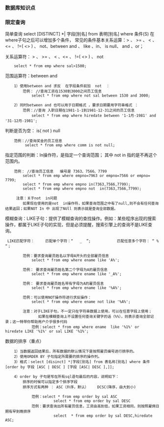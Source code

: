 ### 数据库知识点


### 限定查询

简单查询 select [DISTINCT] *| 字段[别名] from 表明[别名] where 条件(S)
在where子句之后可以增加多个条件，
常见的条件基本关系运算：> 、 >= 、 < 、<= 、 !=( <> ) 、 not、between and 、 like 、in、 is null、 and 、or；

关系运算符： > 、 >= 、 < 、<= 、 !=( <> ) 、 not

        select * from emp where sal>1500;
范围运算符：between and

        1）使用between and 求反  在字段条件前加  not  ：
            范例： //查询工资在1530到3000之间员工信息
                select * from emp where not sal between 1530 and 3000; 

        2）同时between and 也可以用于日期格式 ，要求日期要用字符串格式 ： 
            范例：//查询 入职日期在1981-1-1到1981-12-31之间的员工信息
                select * from emp where hiredate between '1-1月-1981' and '31-12月-1981';
判断是否为空： is( not ) null

        范例：//查询奖金的员工信息
             select * from emp where comm is not null;
指定范围的判断：In操作符，是指定一个查询范围； 其中 not in 指的是不再这个范围内。

        范例： //查询员工信息   编号是 7363、7566、7799
            select * from emp where empno=7963 or empno=7566 or empno= 7799;
            select * from emp where empno in(7363,7566,7799);
            select * from emp where empno not  in(7363,7566,7799);

         注意：关于not  in问题
            如果现在使用的是not  in操作符，如果查询范围之中有了null,则不会有任何查询结果返回；如果NOT In 中 出现了NUll 则表示就是查询全部数据。
模糊查询：LIKE子句：提供了模糊查询的查找操作。例如：某些程序出现的搜索操作，都属于LIKE子句的实现，但是必须提醒，搜索引擎上的查询不是LIKE查询。

     LIKE匹配字符：     匹配单个字符：“   _  ”;            匹配任意多个字符： “ % ”；

            范例：要求查询雇员姓名以字母A开头的全部雇员信息
                select * from emp where ename like 'A%';

            范例： 要求查询雇员姓名第二个字母为A的雇员信息
                select * from emp where ename like '_A%';

            范例： 要求查询雇员姓名带有字母为A的雇员信息
                select * from emp where ename like '%A%';

            范例：可以使用NOT操作符进行求反操作：
                select * from emp where ename not like '%A%';

            注意：对于LIKE子句，不一定只在字符串数据上使用，可以在任意字段上使用；
                   如果在模糊查询上不设置任何查询关键字的话（%%），则表示查询全部记录；这一特带你帮助用户介乎很多代码
                范例：select * from emp where ename  like '%1%' or  hiredate LIKE '%1%' or sal LIKE '%1%';
数据的排序（重点）

        1）当数据返回结果后，所有数据的默认情况下是按照雇员编号进行排序的。
        2）使用ORDER BY 子句指定所需要的排序的操作列。
        3）格式：select [disinct] *|字段[别名] from 表名称[别名] where 条件 [order by 字段 [ASC | DESC ] [字段 [ASC| DESC ],]];

        4）order by 子句是写在所有sql语句最后的内容，说明如下：
            排序的时候可以指定多个排序字段
            排序方式有两种 ： ASC（升序，默认）    DCSC(降序，由大到小)

                范例：select * from emp order by sal ASC        
                          select * from emp order by sal DESC
                范例：要求查询出所有雇员信息，工资由高到低，如果工资相同，则按照雇佣日期有早到晚排序
                          select  * from emp order by sal DESC,hiredate ASC;
                          

